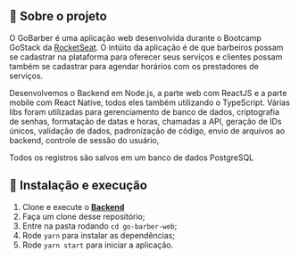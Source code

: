 ## :rocket: Sobre o projeto

O GoBarber é uma aplicação web desenvolvida durante o Bootcamp GoStack da [RocketSeat](https://rocketseat.com.br/).
O intúito da aplicação é de que barbeiros possam se cadastrar na plataforma para oferecer seus serviços e clientes possam também se cadastrar para agendar horários com os prestadores de serviços.

Desenvolvemos o Backend em Node.js, a parte web com ReactJS e a parte mobile com React Native, todos eles também utilizando o TypeScript.
Várias libs foram utilizadas para gerenciamento de banco de dados, criptografia de senhas, formatação de datas e horas, chamadas a API, geração de IDs únicos, validação de dados, padronização de código, envio de arquivos ao backend, controle de sessão do usuário,

Todos os registros são salvos em um banco de dados PostgreSQL

## 🚀 Instalação e execução

1. Clone e execute o **[Backend](https://github.com/rafael399/go-barber-backend)**
2. Faça um clone desse repositório;
3. Entre na pasta rodando `cd go-barber-web`;
4. Rode `yarn` para instalar as dependências;
5. Rode `yarn start` para iniciar a aplicação.
